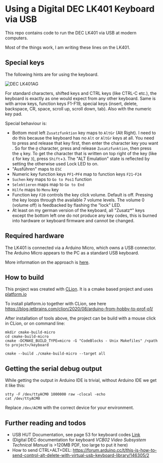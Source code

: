 # Using a Digital DEC LK401 Keyboard via USB
This repo contains code to run the DEC LK401 via USB
at modern computers.

Most of the things work, I am writing these lines
on the LK401.

## Special keys
The following hints are for using the keyboard.

![DEC LK401AG](./images/dec_lk_401.png)

For standard characters, shifted keys and CTRL keys (like
CTRL-C etc.), the keyboard is exactly as one would expect from
any other keyboard. Same is with arrow keys, function keys 
F1-F19, special keys (insert, delete, backspace, CR, space,
scroll up, scroll down, tab). Also with the numeric key pad.

Special behaviour is:
* Bottom most left ```Zusatzfunktion``` key maps to ```AltGr``` (Alt Right). 
  I need to do this because the keyboard has no ```Alt``` or ```AltGr``` keys at all.
  You need to press and release that key first, then enter the character key you want .
  So for the ```@``` character, press and release ```Zusatzfunktion```, then press the ```q``` key.
  To get the character that is written on top right of the key (like ```£``` for key ```3```), 
  press ```Shift```+```3```. The "ALT Emulation" state is reflected by setting the otherwise
  used Lock LED to on.
* "Ausführen" maps to ```ESC```
* Numeric key function keys ```PF1```-```PF4``` map to function keys 
 ```F21```-```F24```
* ```Suchen``` key maps to ```Go to Pos1``` function
* ```Selektieren``` maps map to ```Go to End```
* ```Hilfe``` maps to ```Menu``` key
* Function key ```F20``` controls the key click volume. Default is off. Pressing 
  the key loops through the available 7 volume levels. The volume 0 (volume off)
  is feedbacked by flashing the "lock" LED.
* At least on my german version of the keyboard, all "Zusatz*" keys
  except the bottom left one do not produce any key codes, this
  is burned into hardware or keyboard firmware and cannot be changed.

## Required hardware
The LK401 is connected via a Arduino Micro, which
owns a USB connector. The Arduino Micro appears to
the PC as a standard USB keyboard.

More information on the approach is [here](http://spurtikus.de/posts/electronics-usb-keyboard/).

## How to build
This project was created with [CLion](https://www.jetbrains.com/clion/).
It is a cmake based project and uses [platform.io](https://platformio.org/)

To install platform.io together with CLion, see here
https://blog.jetbrains.com/clion/2020/08/arduino-from-hobby-to-prof-p1/

After installation of tools above, the project can be build
with a mouse click in CLion, or on command line:
```shell
mkdir cmake-build-micro
cd cmake-build-micro
cmake -DCMAKE_BUILD_TYPE=micro -G "CodeBlocks - Unix Makefiles" /<path to project>/keyboard

cmake --build ./cmake-build-micro --target all
```

## Getting the serial debug output
While getting the output in Arduino IDE is trivial,
without Arduino IDE we get it like this:
```shell
stty -F /dev/ttyACM0 1000000 raw -clocal -echo
cat /dev/ttyACM0
```
Replace ```/dev/ACM0``` with the correct device for your environment.

## Further reading and todos
* USB HUT Documentation, see page 53 for keyboard codes [Link](./doc/Hut1_12v2.pdf)
* (Digital DEC documentation for keyboard *VCB02 Video Subsystem Technical Manual*
  is >120MB PDF, too large to put it here)
* How to send CTRL+ALT+DEL: https://forum.arduino.cc/t/this-is-how-to-send-control-alt-delete-with-virtual-usb-keyboard-library/146305/2